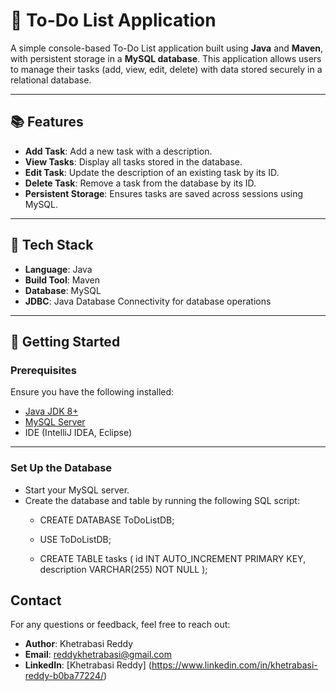 # 📝 To-Do List Application

A simple console-based To-Do List application built using **Java** and **Maven**, with persistent storage in a **MySQL database**. This application allows users to manage their tasks (add, view, edit, delete) with data stored securely in a relational database.

---

## 📚 Features
- **Add Task**: Add a new task with a description.
- **View Tasks**: Display all tasks stored in the database.
- **Edit Task**: Update the description of an existing task by its ID.
- **Delete Task**: Remove a task from the database by its ID.
- **Persistent Storage**: Ensures tasks are saved across sessions using MySQL.

---

## 🔧 Tech Stack
- **Language**: Java
- **Build Tool**: Maven
- **Database**: MySQL
- **JDBC**: Java Database Connectivity for database operations

---

## 🚀 Getting Started

### Prerequisites
Ensure you have the following installed:
- [Java JDK 8+](https://www.oracle.com/in/java/technologies/downloads/)
- [MySQL Server](https://www.mysql.com/downloads/)
- IDE (IntelliJ IDEA, Eclipse)

---


### Set Up the Database
- Start your MySQL server.
- Create the database and table by running the following SQL script:
    - CREATE DATABASE ToDoListDB;
    - USE ToDoListDB;

    - CREATE TABLE tasks (
          id INT AUTO_INCREMENT PRIMARY KEY,
          description VARCHAR(255) NOT NULL
      );

## Contact
For any questions or feedback, feel free to reach out:

- **Author**: Khetrabasi Reddy  
- **Email**: [reddykhetrabasi@gmail.com](mailto:reddykhetrabasi@gmail.com)
- **LinkedIn**: [Khetrabasi Reddy] (https://www.linkedin.com/in/khetrabasi-reddy-b0ba77224/)
